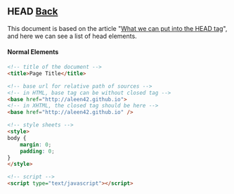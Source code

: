 ## HEAD [Back](./../HTML.md)

This document is based on the article "[What we can put into the HEAD tag](https://github.com/xiaoyu2er/HEAD)", and here we can see a list of head elements.

#### Normal Elements

```html
<!-- title of the document -->
<title>Page Title</title>

<!-- base url for relative path of sources -->
<!-- in HTML, base tag can be without closed tag -->
<base href="http://aleen42.github.io">
<!-- in XHTML, the closed tag should be here -->
<base href="http://aleen42.github.io" />

<!-- style sheets -->
<style>
body {
    margin: 0; 
    padding: 0;
}
</style>

<!-- script -->
<script type="text/javascript"></script>
```